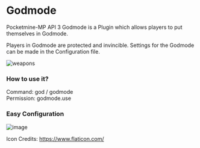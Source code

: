 # Godmode
Pocketmine-MP API 3 Godmode is a Plugin which allows players to put themselves in Godmode.

Players in Godmode are protected and invincible. Settings for the Godmode can be made in the Configuration file.

![weapons](https://user-images.githubusercontent.com/45903049/128408907-a0491d84-1b70-47a1-b029-75910073c3c6.png)

<h3> How to use it? </h3>

Command: god / godmode <br>
Permission: godmode.use<br>

<h3> Easy Configuration </h3>

![image](https://user-images.githubusercontent.com/45903049/128409128-16545b32-3bd2-48e6-9ff8-acd3cd8c5c0c.png)

Icon Credits: https://www.flaticon.com/
